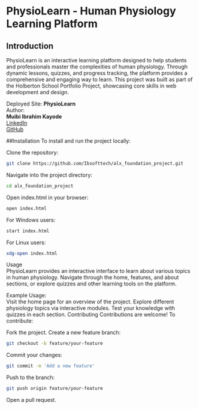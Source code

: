 # PhysioLearn - Human Physiology Learning Platform

## Introduction
PhysioLearn is an interactive learning platform designed to help students and professionals master the complexities of human physiology. Through dynamic lessons, quizzes, and progress tracking, the platform provides a comprehensive and engaging way to learn. This project was built as part of the Holberton School Portfolio Project, showcasing core skills in web development and design.

Deployed Site: **PhysioLearn**  
Author:  
**Muibi Ibrahim Kayode**  
[LinkedIn](https://www.linkedin.com/in/ibrahim-muibi-281288261/)  
[GitHub](https://github.com/Ibsofttech/alx_foundation_project.git)

##Installation
To install and run the project locally:

Clone the repository:
```bash
git clone https://github.com/Ibsofttech/alx_foundation_project.git
```

Navigate into the project directory:
```bash
cd alx_foundation_project
```

Open index.html in your browser:
```bash
open index.html
```

For Windows users:

```bash
start index.html
```

For Linux users:

```bash
xdg-open index.html
```

Usage  
PhysioLearn provides an interactive interface to learn about various topics in human physiology. Navigate through the home, features, and about sections, or explore quizzes and other learning tools on the platform.

Example Usage:  
Visit the home page for an overview of the project.
Explore different physiology topics via interactive modules.
Test your knowledge with quizzes in each section.
Contributing
Contributions are welcome! To contribute:

Fork the project.
Create a new feature branch:
```bash
git checkout -b feature/your-feature
```

Commit your changes:
```bash
git commit -m 'Add a new feature'
```

Push to the branch:
```bash
git push origin feature/your-feature
```

Open a pull request.